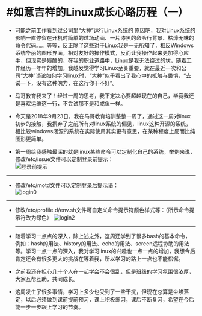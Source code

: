 #如意吉祥的Linux成长心路历程（一）
======================
* 可能之前工作看到过公司里“大神”运行Linux系统的 原因吧，我对Linux系统的影响一直停留在开机时简单的过场动画、一片漆黑的命令行背景、枯燥无味的命令代码。。。等等，反正除了这些对于Linux我是一无所知了，相反Windows系统华丽的图形界面，相对友好的操作模式，反而让我操作起来更加得心应手，但现实是残酷的，在我的职业道路中，Linux是我无法绕过的坎，随着工作经历一年年的增加，我越发觉得学习Linux至关重要，就在最近一次和公司“大神”谈论如何学习linux时，“大神”似乎看出了我心中的抵触与畏惧，“去试一下，没有这种魄力，在这行你干不好”。   
  
* 马哥教育我来了！经过一周的思考，我下定决心要超越现在的自己，毕竟我还是喜欢运维这一行，不尝试那不是和咸鱼一样。    
  
* 今天是2018年9月23日，我在马哥教育培训整整一周了，通过这一周对linux初步的接触，我摒弃了之前所有对linux系统的偏见，linux这种开源的系统，相比较windows闭源的系统在实际使用其实更有意思，在某种程度上反而比纯图形更简单。  

* 第一周给我感触最深的就是linux某些命令可以定制化自己的系统，举例来说，修改/etc/issue文件可以定制登录前提示：  
![登录前提示](https://m.qpic.cn/psb?/V12PYWW41RFPlV/RM93W3bLkZA2Awnxp4JD7J9RaC2cuUgyI*6sRKE2DNc!/b/dDIBAAAAAAAA&bo=3QEuAQAAAAADB9E!&rf=viewer_4) 

 ---
  
* 修改/etc/motd文件可以定制登录后提示语：  
![login0](https://m.qpic.cn/psb?/V12PYWW41RFPlV/zkHXdqxtqpVJIToX5sy3Mmt4v8fCZJh27UqmQWiAKx8!/b/dPMAAAAAAAAA&bo=egJHAQAAAAADBxw!&rf=viewer_4)  

---

* 修改/etc/profile.d/env.sh文件可自定义命令提示符颜色样式等：（所示命令提示符改为绿色）
![login2](https://m.qpic.cn/psb?/V12PYWW41RFPlV/49eRKGonwvGA9zLQnlNeYmQVaWcaQAc6uSjBlyWHY.Y!/b/dFMBAAAAAAAA&bo=ZwIxAQAAAAADB3c!&rf=viewer_4)  

  ---
  

* 随着学习一点点的深入，除上述之外，这周还学到了很多bash的基本命令，例如：hash的用法、history的用法、echo的用法、screen远程协助的用法等。学习一点一点的深入，我对学习linux的兴趣也一点一点的增加，我想今后肯定还会有很多更大的挑战在等着我，所以学习的路上一点也不能松懈。   

* 之前我还在担心几十个人在一起学会不会很乱，但是班级的学习氛围很浓厚，大家互帮互助，共同成长。

* 这周发生了很多事情，学习上多少也受到了一些干扰，但现在总算是尘埃落定，以后必须做到课前提前预习，课上积极练习，课后不断复习，希望在今后能一步一步跟上学习的节奏。
 
 



  



